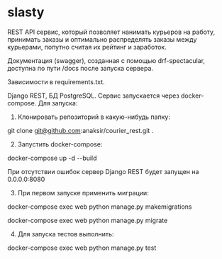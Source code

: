 # slasty

REST API сервис, который позволяет нанимать курьеров на работу,
принимать заказы и оптимально распределять заказы между курьерами,
попутно считая их рейтинг и заработок.

Документация (swagger), созданная с помощью drf-spectacular, 
доступна по пути /docs после запуска сервера.

Зависимости в requirements.txt.

Django REST, БД PostgreSQL.
Сервис запускается через docker-compose.
Для запуска:
1. Клонировать репозиторий в какую-нибудь папку:

git clone git@github.com:anaksir/courier_rest.git .

2. Запустить docker-compose:

docker-compose up -d --build

При отсутствии ошибок сервер Django REST будет запущен на 0.0.0.0:8080

3. При первом запуске применить миграции:

docker-compose exec web python manage.py makemigrations

docker-compose exec web python manage.py migrate

4. Для запуска тестов выполнить:

docker-compose exec web python manage.py test